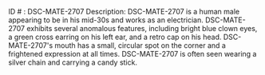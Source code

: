 ID # : DSC-MATE-2707
Description: DSC-MATE-2707 is a human male appearing to be in his mid-30s and works as an electrician. DSC-MATE-2707 exhibits several anomalous features, including bright blue clown eyes, a green cross earring on his left ear, and a retro cap on his head. DSC-MATE-2707's mouth has a small, circular spot on the corner and a frightened expression at all times. DSC-MATE-2707 is often seen wearing a silver chain and carrying a candy stick.